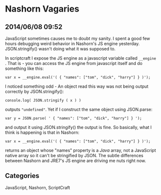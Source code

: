 # Nashorn Vagaries## 2014/06/08 09:52JavaScript sometimes causes me to doubt my sanity. I spent a good few hours debugging weird behavior in Nashorn's JS engine yesterday. JSON.stringify() wasn't doing what it was supposed to.In scriptcraft I expose the JS engine as a javascript variable called `__engine` . That is - you can access the JS engine  from javascript itself and do something like this:    var x = __engine.eval('( { "names": ["tom", "dick", "harry"] } )');I noticed something odd - An object read this way was not being output correctly by JSON.stringify():    console.log( JSON.stringify ( x ) )outputs `"undefined"`. Yet if I construct the same object using JSON.parse:    var y = JSON.parse( ' { "names": ["tom", "dick", "harry"] } ');and output it using JSON.stringify() the output is fine. So basically, what I think is happening is that in Nashorn:    var x = __engine.eval('( { "names": ["tom", "dick", "harry"] } )');returns an object whose "names" property is a *Java* array, not a JavaScript native array so it can't be stringified by JSON. The subtle differences between Nashorn and JRE7's JS engine are driving me nuts right now.## CategoriesJavaScript, Nashorn, ScriptCraft